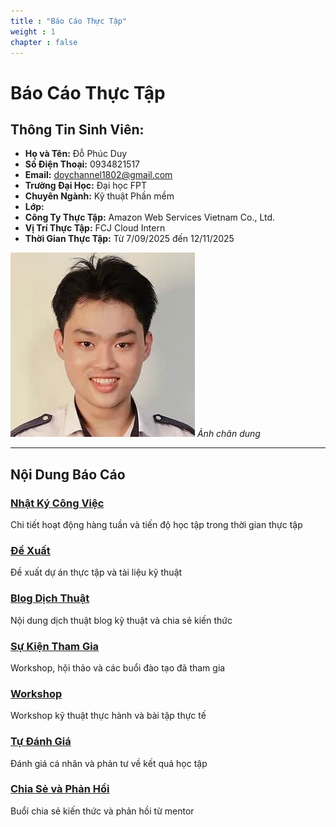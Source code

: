 ```yaml
---
title : "Báo Cáo Thực Tập"
weight : 1 
chapter : false
---
```

# Báo Cáo Thực Tập

## Thông Tin Sinh Viên:
- **Họ và Tên:** Đỗ Phúc Duy
- **Số Điện Thoại:** 0934821517
- **Email:** doychannel1802@gmail.com
- **Trường Đại Học:** Đại học FPT
- **Chuyên Ngành:** Kỹ thuật Phần mềm
- **Lớp:** 
- **Công Ty Thực Tập:** Amazon Web Services Vietnam Co., Ltd.
- **Vị Trí Thực Tập:** FCJ Cloud Intern
- **Thời Gian Thực Tập:** Từ 7/09/2025 đến 12/11/2025

![Ảnh Chân dung](/images/avatar.jpg)
*Ảnh chân dung*

---

## Nội Dung Báo Cáo

### [Nhật Ký Công Việc](WorkLog/)
Chi tiết hoạt động hàng tuần và tiến độ học tập trong thời gian thực tập

### [Đề Xuất](proposal/)
Đề xuất dự án thực tập và tài liệu kỹ thuật

### [Blog Dịch Thuật](translated-blogs/)
Nội dung dịch thuật blog kỹ thuật và chia sẻ kiến thức

### [Sự Kiện Tham Gia](events/)
Workshop, hội thảo và các buổi đào tạo đã tham gia

### [Workshop](workshop/)
Workshop kỹ thuật thực hành và bài tập thực tế

### [Tự Đánh Giá](self-evaluation/)
Đánh giá cá nhân và phản tư về kết quả học tập

### [Chia Sẻ và Phản Hồi](sharing-feedback/)
Buổi chia sẻ kiến thức và phản hồi từ mentor